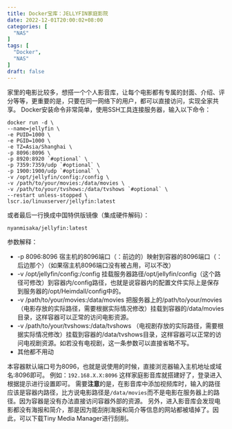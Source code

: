 ```yaml
---
title: Docker宝库：JELLYFIN家庭影院
date: 2022-12-01T20:00:02+08:00
categories: [
  "NAS"
]
tags: [
  "Docker",
  "NAS"
]
draft: false
---
```


家里的电影比较多，想搭一个个人影音库，让每个电影都有专属的封面、介绍、评分等等，更重要的是，只要在同一网络下的用户，都可以直接访问，实现全家共享。
Docker安装命令非常简单，使用SSH工具连接服务器，输入以下命令：
```
docker run -d \
--name=jellyfin \
-e PUID=1000 \
-e PGID=1000 \
-e TZ=Asia/Shanghai \
-p 8096:8096 \
-p 8920:8920 `#optional` \
-p 7359:7359/udp `#optional` \
-p 1900:1900/udp `#optional` \
-v /opt/jellyfin/config:/config \
-v /path/to/your/movies:/data/movies \
-v /path/to/your/tvshows:/data/tvshows `#optional` \
--restart unless-stopped \
lscr.io/linuxserver/jellyfin:latest
```
或者最后一行换成中国特供版镜像（集成硬件解码）：
```
nyanmisaka/jellyfin:latest
```
参数解释：
+ -p 8096:8096 宿主机的8096端口（：前边的）映射到容器的8096端口（：后边那个）（如果宿主机8096端口没有被占用，可以不改）
+ -v /opt/jellyfin/config:/config  挂载服务器路径/opt/jellyfin/config（这个路径可修改）到容器内/config路径，也就是说容器内的配置文件实际上是保存到服务器的/opt/Heimdall/config中的。
+ -v /path/to/your/movies:/data/movies  把服务器上的/path/to/your/movies（电影存放的实际路径，需要根据实际情况修改）挂载到容器的/data/movies目录，这样容器可以正常的访问电影资源。
+ -v /path/to/your/tvshows:/data/tvshows （电视剧存放的实际路径，需要根据实际情况修改）挂载到容器的/data/tvshows目录，这样容器可以正常的访问电视剧资源。如若没有电视剧，这一条参数可以直接省略不写。
+ 其他都不用动

本容器默认端口号为8096，也就是说使用的时候，直接浏览器输入主机地址或域名:8096即可。
例如：`192.168.X.X:8096` 
这样家庭影音库就搭建好了，登录进入根据提示进行设置即可。
需要**注意**的是，在影音库中添加视频库时，输入的路径应该是容器内路径，比方说电影路径是`/data/movies`而不是电影在服务器上的路径。因为容器是没有办法直接访问容器外部的资源。
另外，进入影音库会发现电影都没有海报和简介，那是因为能刮削海报和简介等信息的网站都被墙掉了。因此，可以下载Tiny Media Manager进行刮削。